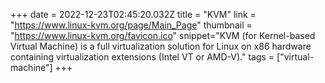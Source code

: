 +++
date = 2022-12-23T02:45:20.032Z
title = "KVM"
link = "https://www.linux-kvm.org/page/Main_Page"
thumbnail = "https://www.linux-kvm.org/favicon.ico"
snippet="KVM (for Kernel-based Virtual Machine) is a full virtualization solution for Linux on x86 hardware containing virtualization extensions (Intel VT or AMD-V)."
tags = ["virtual-machine"]
+++
